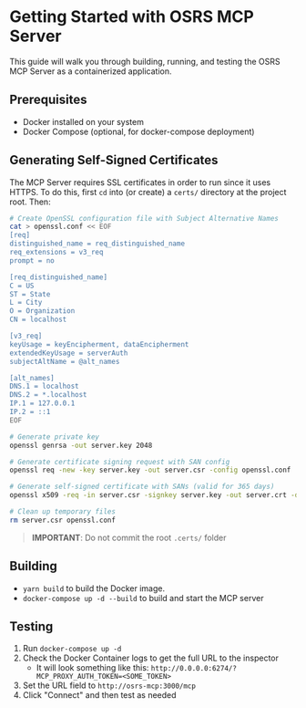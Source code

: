 # Getting Started with OSRS MCP Server

This guide will walk you through building, running, and testing the OSRS MCP Server as a containerized application.

## Prerequisites

- Docker installed on your system
- Docker Compose (optional, for docker-compose deployment)

## Generating Self-Signed Certificates
The MCP Server requires SSL certificates in order to run since it uses HTTPS. To do this, first
`cd` into (or create) a `certs/` directory at the project root. Then:

```sh
# Create OpenSSL configuration file with Subject Alternative Names
cat > openssl.conf << EOF
[req]
distinguished_name = req_distinguished_name
req_extensions = v3_req
prompt = no

[req_distinguished_name]
C = US
ST = State
L = City
O = Organization
CN = localhost

[v3_req]
keyUsage = keyEncipherment, dataEncipherment
extendedKeyUsage = serverAuth
subjectAltName = @alt_names

[alt_names]
DNS.1 = localhost
DNS.2 = *.localhost
IP.1 = 127.0.0.1
IP.2 = ::1
EOF

# Generate private key
openssl genrsa -out server.key 2048

# Generate certificate signing request with SAN config
openssl req -new -key server.key -out server.csr -config openssl.conf

# Generate self-signed certificate with SANs (valid for 365 days)
openssl x509 -req -in server.csr -signkey server.key -out server.crt -days 365 -extensions v3_req -extfile openssl.conf

# Clean up temporary files
rm server.csr openssl.conf
```

> **IMPORTANT**: Do not commit the root `.certs/` folder

## Building

- `yarn build` to build the Docker image.
- `docker-compose up -d --build` to build and start the MCP server

## Testing

1. Run `docker-compose up -d`
2. Check the Docker Container logs to get the full URL to the inspector
	* It will look something like this: `http://0.0.0.0:6274/?MCP_PROXY_AUTH_TOKEN=<SOME_TOKEN>`
3. Set the URL field to `http://osrs-mcp:3000/mcp`
4. Click "Connect" and then test as needed
